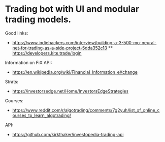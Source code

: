 # Trading bot with UI and modular trading models. 
Good links:
* https://www.indiehackers.com/interview/building-a-3-500-mo-neural-net-for-trading-as-a-side-project-5dda352c13
** https://developers.kite.trade/login

Information on FiX API:
* https://en.wikipedia.org/wiki/Financial_Information_eXchange

Strats:
* https://investorsedge.net/Home/InvestorsEdgeStrategies

Courses:
* https://www.reddit.com/r/algotrading/comments/7g2yuh/list_of_online_courses_to_learn_algotrading/

API:
* https://github.com/kirkthaker/investopedia-trading-api
